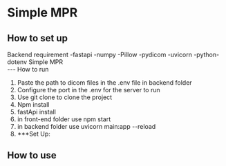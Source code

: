 # Simple MPR
## How to set up
Backend
requirement 
-fastapi
-numpy
-Pillow
-pydicom
-uvicorn
-python-dotenv
Simple MPR <br/>
--- How to run
  1. Paste the path to dicom files in the .env file in backend folder
  2. Configure the port in the .env for the server to run
  3. Use git clone to clone the project
  4. Npm install
  5. fastApi install
  6. in front-end folder use npm start
  7. in backend folder use uvicorn main:app --reload
  8. ***Set Up:
## How to use 


     
